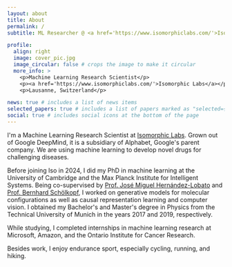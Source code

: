 ```yaml
---
layout: about
title: About
permalink: /
subtitle: ML Researcher @ <a href='https://www.isomorphiclabs.com/'>Isomorphic Labs</a> | PhD from Cambridge | Previously at Microsoft, Amazon, MPI-IS

profile:
  align: right
  image: cover_pic.jpg
  image_circular: false # crops the image to make it circular
  more_info: >
    <p>Machine Learning Research Scientist</p>
    <p><a href='https://www.isomorphiclabs.com/'>Isomorphic Labs</a></p>
    <p>Lausanne, Switzerland</p>

news: true # includes a list of news items
selected_papers: true # includes a list of papers marked as "selected={true}"
social: true # includes social icons at the bottom of the page
---
```


I'm a Machine Learning Research Scientist at <a href='https://www.isomorphiclabs.com/'>Isomorphic Labs</a>. Grown out of Google DeepMind, it is a subsidiary of Alphabet, Google's parent company. We are using machine learning to develop novel drugs for challenging diseases.

Before joining Iso in 2024, I did my PhD in machine learning at the University of Cambridge and the Max Planck Institute for Intelligent Systems.
Being co-supervised by <a href='https://jmhl.org/'>Prof. José Miguel Hernández-Lobato</a> and <a href='https://is.mpg.de/person/bs'>Prof. Bernhard Schölkopf</a>, I worked on generative models for molecular configurations as well as causal representation learning and computer vision.
I obtained my Bachelor's and Master's degree in Physics from the Technical University of Munich in the years 2017 and 2019, respectively.

While studying, I completed internships in machine learning research at Microsoft, Amazon, and the Ontario Institute for Cancer Research.

Besides work, I enjoy endurance sport, especially cycling, running, and hiking.
